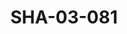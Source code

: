 ---
pid: SHA-03-081
title: SHA-03-081
language: en
collection: Sharhabil Ahmed
original_label: 
rights: Sharhabil Ahmed
location_of_original: Sharhabil Ahmed
photographer_or_studio: 
scanned_from: photograph 8.8 by 13.9
_date: 1957-1959
location: Omdurman
description: Sharhabil Ahmed
additional_notes: '"In the first days before I began jazz music" when he first joined
  Omdurman radio'
permission_display: 'yes'
on_server: 'no'
on_website: 'no'
permalink: /photopages/en/SHA-03-081.html
layout: photo-page
---